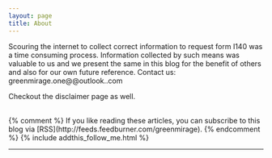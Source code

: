 ```yaml
---
layout: page
title: About
---
```

Scouring the internet to collect correct information to request form I140 was a time consuming process.
Information collected by such means was valuable to us and we present the same in this blog for the benefit of others
and also for our own future reference.
Contact us: greenmirage.one@@outlook..com

Checkout the disclaimer page as well.
</div>
<br/>
{% comment %}
If you like reading these articles, you can subscribe to this blog via [RSS](http://feeds.feedburner.com/greenmirage).
{% endcomment %}
{% include addthis_follow_me.html %}

<br/>
<div class="post-date" id="ga-pageviews"></div>

---
